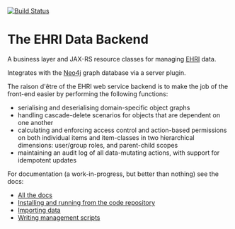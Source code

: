 [![Build Status](https://travis-ci.org/EHRI/ehri-rest.svg?branch=master)](https://travis-ci.org/EHRI/ehri-rest)

The EHRI Data Backend
=====================

A business layer and JAX-RS resource classes for managing [EHRI](http://ehri-project.eu) data.

Integrates with the [Neo4j](http://www.neo4j.org) graph database via a server plugin.

The raison d'être of the EHRI web service backend is to make the job of the front-end easier by 
performing the following functions:

* serialising and deserialising domain-specific object graphs
* handling cascade-delete scenarios for objects that are dependent on one another
* calculating and enforcing access control and action-based permissions on both individual items
  and item-classes in two hierarchical dimensions: user/group roles, and parent-child scopes
* maintaining an audit log of all data-mutating actions, with support for idempotent updates

For documentation (a work-in-progress, but better than nothing) see the docs:

* [All the docs](http://ehri.github.io/docs/api/ehri-rest/index.html)
* [Installing and running from the code repository](http://ehri.github.io/docs/api/ehri-rest/install.html)
* [Importing data](http://ehri.github.io/docs/api/ehri-rest/import.html)
* [Writing management scripts](http://ehri.github.io/docs/api/ehri-rest/scripting.html)
